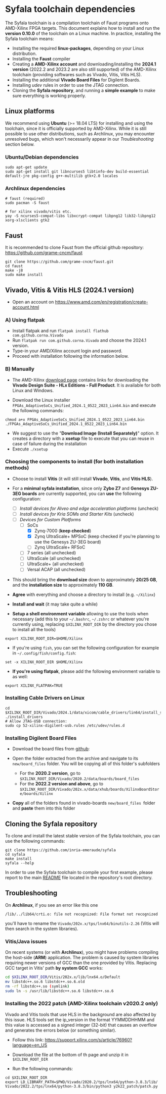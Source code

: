 # Syfala toolchain dependencies

The Syfala toolchain is a compilation toolchain of Faust programs onto AMD-Xilinx FPGA targets. This document explains how to install and run the **version 0.10.0** of the toolchain  on a Linux machine. In practice, installing the Syfala toolchain means:

- Installing the required **linux-packages**, depending on your Linux distribution.
- Installing the **Faust** compiler
- Creating a **AMD-Xilinx account** and downloading/installing the **2024.1 version** (2022.2 and 2023.2 are also still supported) of the AMD-Xilinx toolchain (providing softwares such as Vivado, Vitis, Vitis HLS).
- Installing the additional **Vivado Board Files** for Digilent Boards.
- Installing *udev* rules in order to use the JTAG connection.
- Cloning the **Syfala repository**, and running a **simple example** to make sure everything is working properly.

## Linux platforms

We recommend using **Ubuntu** (>= 18.04 LTS) for installing and using the toolchain, since it is officially supported by AMD-Xilinx. While it is still possible to use other distributions, such as Archlinux, you may encounter unresolved bugs, which won't necessarily appear in our *Troubleshooting* section below. 

### Ubuntu/Debian dependencies

```shell
sudo apt-get update 
sudo apt-get install git libncurses5 libtinfo-dev build-essential default-jre pkg-config g++-multilib gtk+2.0 locales
```

### Archlinux dependencies

```shell
# faust (required)
sudo pacman -S faust

# for xilinx vivado/vitis etc.
yay -S ncurses5-compat-libs libxcrypt-compat libpng12 lib32-libpng12 xorg-xlsclients gtk2
```

## Faust

It is recommended to clone Faust from the official github repository: https://github.com/grame-cncm/faust

```shell
git clone https://github.com/grame-cncm/faust.git 
cd faust
make -j8
sudo make install
```

## Vivado, Vitis & Vitis HLS (2024.1 version)

- Open an account on https://www.amd.com/en/registration/create-account.html

### A) Using flatpak

- Install flatpak and run `flatpak install flathub com.github.corna.Vivado` 
- Run `flatpak run com.github.corna.Vivado` and choose the 2024.1 version.
- Type-in your AMD/Xilinx account login and password.
- Proceed with installation following the information below.

### B) Manually

- The AMD-Xilinx [download page](https://www.xilinx.com/support/download.html) contains links for downloading the **Vivado Design Suite - HLx Editions - Full Product**. It is available for both Linux and Windows. 

- Download the Linux installer `FPGAs_AdaptiveSoCs_Unified_2024.1_0522_2023_Lin64.bin` and execute the following commands:

```shell
chmod a+x FPGAs_AdaptiveSoCs_Unified_2024.1_0522_2023_Lin64.bin
./FPGAs_AdaptiveSoCs_Unified_2024.1_0522_2023_Lin64.bin
```

- We suggest to use the "**Download Image (Install Separately)**" option. It creates a directory with a **xsetup** file to execute that you can reuse in case of failure during the installation
- Execute `./xsetup`

### Choosing the components to install (for both installation methods)

-  Choose to install **Vitis** (it will still install **Vivado**, **Vitis**, and **Vitis HLS**). 
-  For a **minimal syfala installation**, since only **Zybo Z7** and **Genesys ZU-3EG boards** are currently supported, you can **use** the following configuration:
   - [ ] *Install devices for Alveo and edge acceleration platforms* (uncheck)
   - [ ] *Install devices for Kria SOMs and Starter Kits* (uncheck)
   - [ ] *Devices for Custom Platforms*
     - [ ] SoCs
       - [x] Zynq-7000 (**keep checked**)
       - [x] Zynq UltraScale+ MPSoC (keep checked if you're planning to use the Genesys ZU-3EG board)
       - [ ] Zynq UltraScale+ RFSoC
     - [ ] 7 series (all unchecked)
     - [ ] UltraScale (all unchecked)
     - [ ] UltraScale+ (all unchecked)
     - [ ] Versal ACAP (all unchecked)
-  This should bring the **download size** down to approximately **20/25 GB**, and the **installation size** to approximately **110 GB**.
-  **Agree** with everything and choose a directory to install (e.g. `~/Xilinx`)
-  **Install and wait** (it may take quite a while)

- **Setup a shell environment variable** allowing to use the tools when necessary (add this to your `~/.bashrc`, `~/.zshrc` or whatever you're currently using, replacing `$XILINX_ROOT_DIR` by the directory you chose to install all the tools)

```shell
export XILINX_ROOT_DIR=$HOME/Xilinx
```

- If you're using `fish`, you can set the following configuration for example in `~/.config/fish/config.fish`:

```shell
set -x XILINX_ROOT_DIR $HOME/Xilinx
```

- **If you're using flatpak**, please add the following environment variable to as well:

```shell
export XILINX_FLATPAK=TRUE
```

### Installing Cable Drivers on Linux

```shell
cd $XILINX_ROOT_DIR/Vivado/2024.1/data/xicom/cable_drivers/lin64/install_script/install_drivers
./install_drivers
# Allow JTAG-USB connection:
sudo cp 52-xilinx-digilent-usb.rules /etc/udev/rules.d
```

### Installing Digilent Board Files

- Download the board files from [github](https://github.com/Digilent/vivado-boards/archive/master.zip?_ga=2.76732885.1953828090.1655988025-1125947215.1655988024):
- Open the folder extracted from the archive and navigate to its `new/board_files` folder. You will be copying all of this folder's subfolders
  - For the **2020.2 version**, go to `$XILINX_ROOT_DIR/Vivado/2020.2/data/boards/board_files`
  - For the **2022.2 version and above**, go to `$XILINX_ROOT_DIR/Vivado/202x.x/data/xhub/boards/XilinxBoardStore/boards/Xilinx`

- **Copy** all of the folders found in vivado-boards `new/board_files `folder and **paste** them into this folder

## Cloning the Syfala repository

To clone and install the latest stable version of the Syfala toolchain, you can use the following commands:

```shell
git clone https://github.com/inria-emeraude/syfala 
cd syfala
make install
syfala --help
```

In order to use the Syfala toolchain to compile your first example, please report to the main [README](../index.md) file located in the repository's root directory.

## Troubleshooting

On **Archlinux**, if you see an error like this one 

```shell
/lib/../lib64/crti.o: file not recognized: File format not recognized
```

you'll have to rename the `Vivado/202x.x/tps/lnx64/binutils-2.26` (Vitis will then search in the system libraries).

### Vitis/Java issues

On recent systems (or with **Archlinux**), you might have problems compiling the host-side (**ARM**) application. The problem is caused by system libraries requiring newer versions of GCC than the one provided by Vitis. Replacing GCC target in Vitis' path **by system GCC** works:

```bash
cd $XILINX_ROOT_DIR/Vitis/202x.x/lib/lnx64.o/Default
mv libstdc++.so.6 libstdc++.so.6.old
rm -rf libstdc++.so (symlink)
sudo ln -s /usr/lib/libstdc++.so.6 libstdc++.so.6
```

### Installing the 2022 patch (AMD-Xilinx toolchain v2020.2 only)

Vivado and Vitis tools that use HLS in the background are also affected by this issue. HLS tools set the ip_version in the format YYMMDDHHMM and this value is accessed as a signed integer (32-bit) that causes an overflow and generates the errors below (or something similar).

- Follow this link: https://support.xilinx.com/s/article/76960?language=en_US
- Download the file at the bottom of th page and unzip it in `$XILINX_ROOT_DIR`

- Run the following commands: 

```shell
cd $XILINX_ROOT_DIR
export LD_LIBRARY_PATH=$PWD/Vivado/2020.2/tps/lnx64/python-3.8.3/lib/
Vivado/2022.2/tps/lnx64/python-3.8.3/bin/python3 y2k22_patch/patch.py
```
